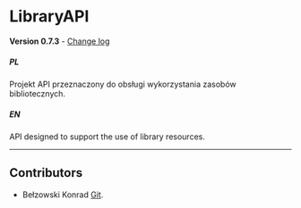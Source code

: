 # LibraryAPI

**Version 0.7.3** - [Change log](CHANGELOG.md)

##### PL
Projekt API przeznaczony do obsługi wykorzystania zasobów bibliotecznych. 

##### EN
API designed to support the use of library resources.

---

## Contributors

- Bełzowski Konrad [Git](https://github.com/be1zi).